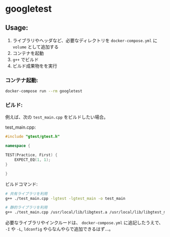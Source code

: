 googletest
==========

Usage:
------

1. ライブラリやヘッダなど、必要なディレクトリを `docker-compose.yml` に `volume` として追加する
2. コンテナを起動
3. `g++` でビルド
4. ビルド成果物をを実行


### コンテナ起動:

```sh
docker-compose run --rm googletest
```


### ビルド:

例えば、次の `test_main.cpp` をビルドしたい場合。

test_main.cpp:

```cpp
#include "gtest/gtest.h"

namespace {

TEST(Practice, First) {
    EXPECT_EQ(1, 1);
}

}
```

ビルドコマンド:

```sh
# 共有ライブラリを利用
g++ ./test_main.cpp -lgtest -lgtest_main -o test_main

# 静的ライブラリを利用
g++ ./test_main.cpp /usr/local/lib/libgtest.a /usr/local/lib/libgtest_main.a -pthread -o test_main
```

必要なライブラリやインクルードは、
`docker-compose.yml` に追記したうえで、
`-I` や `-L`, `ldconfig` やらなんやらで追加できるはず...。


